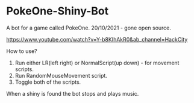 # PokeOne-Shiny-Bot
A bot for a game called PokeOne.
20/10/2021 - gone open source.

https://www.youtube.com/watch?v=Y-b8KIhAkR0&ab_channel=HackCity


How to use?
1) Run either LR(left right) or NormalScript(up down) - for movement scripts.
2) Run RandomMouseMovement script.
3) Toggle both of the scripts.

When a shiny is found the bot stops and plays music.
